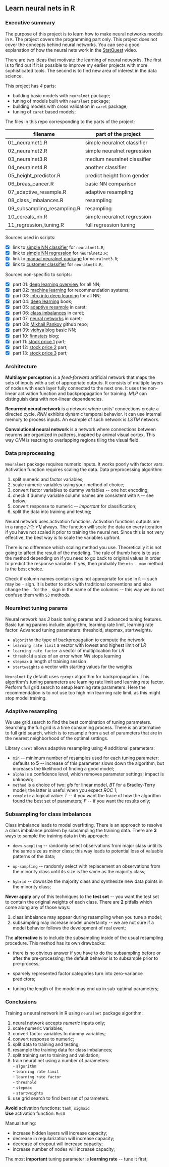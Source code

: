 ## Learn neural nets in R

### Executive summary

The purpose of this project is to learn how to make neural networks models in 
`R`. The project covers the programming part only. This project does not cover
the concepts behind neural networks. You can see a good explanation of how the
neural nets work in the [StatQuest] video. 

There are two ideas that motivate the learning of neural networks. The first is
to find out if it is possible to improve my earlier projects with more 
sophisticated tools. The second is to find new area of interest in the data 
science.

This project has *4* parts:

- building basic models with `neuralnet` package;  
- tuning of models built with `neuralnet` package;  
- building models with cross validation in `caret` package;  
- tuning of `caret` based models;  

The files in this repo corresponding to the parts of the project:

| filename                    | part of the project         |
|-----------------------------|-----------------------------|
| 01_neuralnet1.R             | simple neuralnet classifier |
| 02_neuralnet2.R             | simple neuralnet regression |
| 03_neuralnet3.R             | medium neuralnet classifier |
| 04_neuralnet4.R             | another classifier	    |
| 05_height_predictor.R       | predict height from gender  |
| 06_breas_cancer.R           | basic NN comparison         |
| 07_adaptive_resample.R      | adaptive resampling         |
| 08_class_imbalances.R       | resampling                  |
| 09_subsampling_resampling.R | resampling                  |
| 10_cereals_nn.R             | simple neuralnet regression |
| 11_regression_tuning.R      | full regression tuning      |

Sources used in scripts:

- [x] link to [simple NN classifier] for `neuralnet1.R`;  
- [x] link to [simple NN regression] for `neuralnet2.R`;  
- [x] link to [manual neuralnet package] for `neuralnet3.R`;  
- [x] link to [customer classifier] for `neuralnet4.R`;  

Sources non-specific to scripts:

- [x] part 01: [deep learning overview] for all NN;  
- [x] part 02: [machine learning] for recommendation systems;  
- [x] part 03: [intro into deep learning] for all NN;  
- [x] part 04: [deep learning] book;  
- [x] part 05: [adaptive resample] in caret;  
- [x] part 06: [class imbalances] in caret;  
- [x] part 07: [neural networks] in caret;  
- [x] part 08: [Mikhail Pankov] github repo;
- [x] part 09: [vidhya blog] basic NN;  
- [x] part 10: [finnstats] blog;  
- [x] part 11: [stock price 1] part;  
- [x] part 12: [stock price 2] part;  
- [x] part 13: [stock price 3] part;  

### Architecture

**Multilayer perceptron** is a *feed-forward* artificial network that maps the
sets of inputs with a set of appropriate outputs. It consists of multiple layers
of nodes with each layer fully connected to the next one. It uses the non-linear
activation function and backpropagation for training. *MLP* can distinguish data
with non-linear dependencies.

**Recurrent neural network** is a network where units' connections create a
directed cycle. *RNN* exhibits dynamic temporal behavior. It can use internal
memory to process inputs. An example of such network is *LSTM* network.

**Convolutional neural network** is a network where connections between neurons
are organized in patterns, inspired by animal visual cortex. This way *CNN* is
reacting to overlapping regions tiling the visual field.

### Data preprocessing

`Neuralnet` package requires numeric inputs. It works poorly with factor vars.
Activation function requires scaling the data. Data preprocessing algorithm:

1. split numeric and factor variables;  
2. scale numeric variables using your method of choice;  
3. convert factor variables to dummy variables -- one hot encoding;  
4. check if dummy variable column names are consistent with `R` -- see below;  
5. convert response to numeric -- *important* for classification;  
6. split the data into training and testing;  

Neural network uses activation functions. Activation functions outputs are in a
range *[-1; +1]* always. The function will scale the data on every iteration if
you have not scaled it prior to training the neural net. Since this is not very
effective, the best way is to scale the variables upfront.

There is no difference which scaling method you use. Theoretically it is not
going to affect the result of the modeling. The rule of thumb here is to use
the method depending on if you need to go back to original values in order to
predict the response variable. If yes, then probably the `min - max` method is
the best choice.

Check if column names contain signs not appropriate for use in `R` -- such
may be `-` sign. It is better to stick with traditional conventions and also
change the `.` for the `_` sign in the name of the columns -- this way we do
not confuse them with `S3` methods.

### Neuralnet tuning params

Neural network has *3* basic tuning params and *3* advanced tuning features.
Basic tuning params include: algorithm, learning rate limit, learning rate 
factor. Advanced tuning parameters: threshold, stepmax, startweights.

 - `algorithm`              the type of backpropagation to compute the network  
 - `learning rate limit`    a vector with lowest and highest limit of *LR*  
 - `learning rate factor`   a vector of multiplication for *LR*  
 - `threshold`              a size of an error when *NN* stops learning  
 - `stepmax`                a length of training session  
 - `startweights`           a vector with starting values for the weights  

`Neuralnet` by default uses `rprop+` algorithm for backpropagation. This
algorithm's tuning parameters are learning rate limit and learning rate
factor. Perform full grid search to setup learning rate parameters. Here
the recommendation is to not use too high min learning rate limit, as this
might stop model training.
 
### Adaptive resampling

We use grid search to find the best combination of tuning parameters. Searching
the full grid is a time consuming process. There is an alternative to full grid
search, which is to resample from a set of parameters that are in the nearest
neighborhood of the optimal settings.

Library `caret` allows adaptive resampling using **4** additional parameters:

- `min` -- minimum number of resamples used for each tuning parameter; defaults 
to **5** -- increase of this parameter slows down the algorithm, but increases
the likelihood of finding a good model;  
- `alpha` is a confidence level, which removes parameter settings; impact is
unknown;  
- `method` is a choice of two: *gls* for linear model, *BT* for a Bradley-Terry
model; the latter is useful when you expect $ROC ~ 1$;  
- `complete` a logical value: *T* -- if you want the trace of how the algorithm
found the best set of parameters; *F* -- if you want the results only;

### Subsampling for class imbalances

Class imbalance leads to model overfitting. There is an approach to resolve a 
class imbalance problem by subsampling the training data. There are **3** ways
to sample the training data in this approach:

- `down-sampling` -- randomly select observations from major class until its
the same size as minor class; this way leads to potential loss of valuable
patterns of the data;  

- `up-sampling` -- randomly select with replacement an observations from the 
minority class until its size is the same as the majority class;

- `hybrid` -- downsize the majority class and synthesize new data points in the
minority class;

**Never apply** any of this techniques to the **test set** -- you want the test
set to contain the original weights of each class. There are **2** pitfalls
which come along any of those ways:

1. class imbalance may appear during resampling when you tune a model;  
2. subsampling may increase model uncertainty -- we are not sure if a model
behavior follows the development of real event;

The **alternative** is to include the subsampling inside of the usual resampling
procedure. This method has its own drawbacks:

- there is no obvious answer if you have to do the subsampling before or after
the pre-processing; the default behavior is to subsample prior to pre-process;  

- sparsely represented factor categories turn into zero-variance predictors;  
- tuning the length of the model may end up in sub-optimal parameters;  

### Conclusions

Training a neural network in R using `neuralnet` package algorithm:

1. neural network accepts *numeric* inputs only;  
2. scale numeric variables;  
3. convert factor variables to dummy variables;  
4. convert response to numeric;  
5. split data to training and testing;  
6. resample the training data for class imbalances;  
7. split training set to training and validation;  
7. train neural net using a number of parameters:  
        - `algorithm`  
        - `learning rate limit`  
        - `learning rate factor`    
        - `threshold`   
        - `stepmax`              
        - `startweights`  
8. use grid search to find best set of parameters.  

**Avoid** activation functions: `tanh`, `sigmoid`  
**Use** activation function: `ReLU`  

Manual tuning:

- increase hidden layers will increase capacity;  
- decrease in regularization will increase capacity;  
- decrease of dropout will increase capacity;  
- increase number of nodes will increase capacity;  

The most **important** tuning parameter is **learning rate** -- tune it first;


<br />
<br />

[StatQuest]: https://www.youtube.com/watch?v=CqOfi41LfDw&list=PLblh5JKOoLUIxGDQs4LFFD--41Vzf-ME1
[simple NN classifier]: https://www.r-bloggers.com/2018/10/neuralnet-train-and-test-neural-networks-using-r/
[simple NN regression]: https://www.r-bloggers.com/2015/09/fitting-a-neural-network-in-r-neuralnet-package/
[manual neuralnet package]: https://rdrr.io/cran/neuralnet/man/neuralnet-package.html
[customer classifier]: http://www.learnbymarketing.com/tutorials/neural-networks-in-r-tutorial/
[deep learning overview]: https://www.r-bloggers.com/2017/02/deep-learning-in-r-2/
[machine learning]: https://rafalab.github.io/dsbook/introduction-to-machine-learning.html
[intro into deep learning]: https://koalaverse.github.io/machine-learning-in-R/deep-neural-networks.html
[deep learning]: https://srdas.github.io/DLBook/
[adaptive resample]: https://topepo.github.io/caret/adaptive-resampling.html
[class imbalances]: https://topepo.github.io/caret/subsampling-for-class-imbalances.html
[neural networks]: https://topepo.github.io/caret/train-models-by-tag.html#neural-network
[Mikhail Pankov]: https://github.com/Mishkail/NeuralNetR
[vidhya blog]: https://www.analyticsvidhya.com/blog/2017/09/creating-visualizing-neural-network-in-r/
[finnstats]: https://www.r-bloggers.com/2021/04/deep-neural-network-in-r/
[stock price 1]: https://stackoverflow.com/questions/38010806/predicting-price-using-previous-prices-with-r-and-neural-networks-neuralnet
[stock price 2]: https://github.com/niki864/Simple-Stock-Predictor-xgboost-knn-
[stock price 3]: https://stats.stackexchange.com/questions/44962/r-neural-net-training-and-prediction


